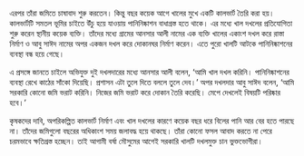 এরপর তাঁরা জমিতে চাষাবাদ শুরু করতেন। কিন্তু বছর কয়েক আগে খালের মুখে একটি কালভার্ট তৈরি করা হয়। কালভার্টটি সমতল ভূমির চাইতে উঁচু হয়ে যাওয়ায় পানিনিষ্কাশন বাধাগ্রস্ত হতে থাকে। এর মধ্যে খাল দখলের প্রতিযোগিতা শুরু করেন স্থানীয় কয়েক ব্যক্তি। তাঁদের মধ্যে গ্রামের আনসার আলী নামের এক ব্যক্তি খালের একাংশ দখল করে রাস্তা নির্মাণ ও আবু সাঈদ নামের অপর একজন দখল করে দোকানঘর নির্মাণ করেন। এতে পুরো খালটি আটকে পানিনিষ্কাশনের ব্যবস্থা বন্ধ হয়ে গেছে।

এ প্রসঙ্গে জানতে চাইলে অভিযুক্ত দুই দখলদারের মধ্যে আনসার আলী বলেন, ‘আমি খাল দখল করিনি। পানিনিষ্কাশনের ব্যবস্থা রেখে কাঠের সাঁকো দিয়েছি। প্রশাসন এটা তুলে দিতে বললে তুলে দেব।’ অপর দখলদার আবু সাঈদ বলেন, ‘আমি সরকারি কোনো জমি ভরাট করিনি। নিজের জমি ভরাট করে দোকান তৈরি করেছি। মেপে দেখলেই বিষয়টি পরিষ্কার হবে।’

কৃষকদের দাবি, অপরিকল্পিত কালভার্ট নির্মাণ এবং খাল দখলের কারণে কয়েক বছর ধরে বিলের পানি আর বের হতে পারছে না। তাঁদের জমিগুলো বছরের অধিকাংশ সময় জলাবদ্ধ হয়ে থাকছে। তাঁরা কোনো ফসল আবাদ করতে না পেরে চরমভাবে ক্ষতিগ্রস্ত হচ্ছেন। তাই আগামী বর্ষা মৌসুমের আগেই সরকারি খালটি দখলমুক্ত চান ভুক্তভোগীরা।

